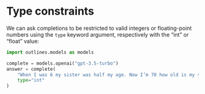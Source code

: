 # Type constraints

We can ask completions to be restricted to valid integers or floating-point numbers using the `type` keyword argument, respectively with the “int” or “float” value:

```python
import outlines.models as models

complete = models.openai("gpt-3.5-turbo")
answer = complete(
    "When I was 6 my sister was half my age. Now I’m 70 how old is my sister?",
    type="int"
)
```
